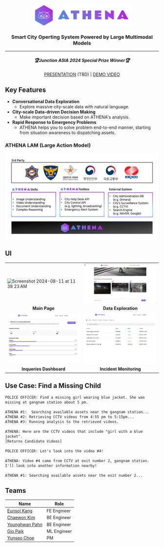 <div align=center>
    <img src="https://github.com/Moment-Junction-Asia-2024/Moment-Front/blob/main/public/logo.png?raw=true"  width="320" />
    <h3>Smart City Operting System Powered by Large Multimodal Models</h3>
</div>
<hr>
<div align=center>
    <h5>🏆Junction ASIA 2024 Special Prize Winner🏆</h5>
    <a href="#">PRESENTATION</a> (TBD) | <a href="https://www.youtube.com/watch?v=e88YnJ7eKqQ">DEMO VIDEO</a>
</div>

## Key Features
- **Conversational Data Exploration**
    - Explore massive city-scale data with natural language.
- **City-scale Data-driven Decision Making**
    - Make important decision based on ATHENA's analysis.
- **Rapid Response to Emergency Problems**
    - ATHENA helps you to solve problem end-to-end manner, starting from situation awareness to dispatching assets.

### ATHENA LAM (Large Action Model)
<div align="center">
	<img style="width:800px;" src="/docs/LAM Design.png">
</div>

## UI
<table align="center">
	<tr>
		<td>
			<img style="width:450px;" alt="Screenshot 2024-08-11 at 11 38 23 AM" src="https://github.com/user-attachments/assets/5fc6f45b-c93b-4350-8829-81e686429603">
		</td>
		<td>
			<img style="width:450px;" src="/docs/video retrieval.jpg">
		</td>
	</tr>
	<tr>
		<td align="center">
			<b>Main Page</b>
		</td>
		<td align="center">
			<b>Data Exploration</b>
		</td>
	</tr>
	<tr>
		<td>
			<img style="width:450px;" src="/docs/inqueries dashboard.png">
		</td>
		<td>
			<img style="width:450px;" src="/docs/incident monitoring.png">
		</td>
	</tr>
	<tr>
		<td align="center">
			<b>Inqueries Dashboard</b>
		</td>
		<td align="center">
			<b>Incident Monitoring</b>
		</td>
	</tr>
</table>


## Use Case: Find a Missing Child
```
POLICE OFFICER: Find a missing girl wearing blue jacket. She was missing at gangnam station about 5 pm.

ATHENA #1:  Searching available assets near the gangnam station...
ATHENA #2: Retrieving CCTV videos from 4:55 pm to 5:15pm...
ATHENA #3: Running analysis to the retrieved videos.

ATHENA: Here are the CCTV videos that include "girl with a blue jacket".
[Returns Candidate Videos]

POLICE OFFICER: Let's look into the video #4!

ATHENA: Video #4 came from CCTV at exit number 2, gangnam station. I'll look into another information nearby!

ATHENA #1: Searching available assets near the exit number 2...
```

## Teams
| Name | Role |
| ---  | ---- |
| [Eunsol Kang](https://github.com/eunsolkang) | FE Engineer |
| [Chaewon Kim](https://github.com/chae401) | BE Engineer |
| [Younghwan Pahn](https://github.com/lopahn2) | BE Engineer |
| [Gio Paik](https://github.com/skyil7) | ML Engineer |
| [Yunseo Choe](https://github.com/yunseo323) | PM |

